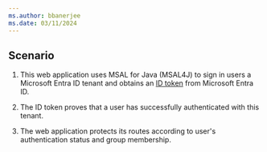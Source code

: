 ```yaml
---
ms.author: bbanerjee
ms.date: 03/11/2024
---
```


## Scenario

1. This web application uses MSAL for Java (MSAL4J) to sign in users a Microsoft Entra ID tenant and obtains an [ID token](/entra/identity-platform/id-tokens) from Microsoft Entra ID.

1. The ID token proves that a user has successfully authenticated with this tenant.

1. The web application protects its routes according to user's authentication status and group membership.

